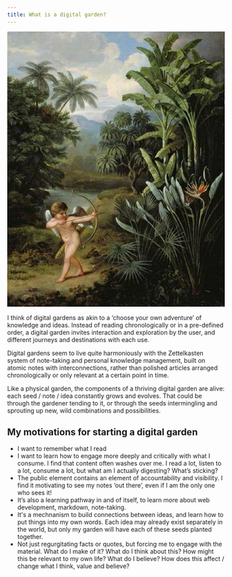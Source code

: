 ```yaml
---
title: What is a digital garden?
---
```


<img src="/assets/cupid-in-garden.jpg"/>

I think of digital gardens as akin to a ‘choose your own adventure’ of knowledge and ideas. Instead of reading chronologically or in a pre-defined order, a digital garden invites interaction and exploration by the user, and different journeys and destinations with each use. 

Digital gardens seem to live quite harmoniously with the Zettelkasten system of note-taking and personal knowledge management, built on atomic notes with interconnections, rather than polished articles arranged chronologically or only relevant at a certain point in time.

Like a physical garden, the components of a thriving digital garden are alive: each seed / note / idea constantly grows and evolves. That could be through the gardener tending to it, or through the seeds intermingling  and sprouting up new, wild combinations and possibilities. 

## My motivations for starting a digital garden

* I want to remember what I read 
* I want to learn how to engage more deeply and critically with what I consume. I find that content often washes over me. I read a lot, listen to a lot, consume a lot, but what am I actually digesting? What’s sticking? 
* The public element contains an element of accountability and visibility. I find it motivating to see my notes ‘out there’, even if I am the only one who sees it! 
* It’s also a learning pathway in and of itself, to learn more about web development, markdown, note-taking.
* It's a mechnanism to build connections between ideas, and learn how to put things into my own words. Each idea may already exist separately in the world, but only my garden will have each of these seeds planted together. 
* Not just regurgitating facts or quotes, but forcing me to engage with the material. What do I make of it? What do I think about this? How might this be relevant to my own life? What do I believe? How does this affect / change what I think, value and believe? 

